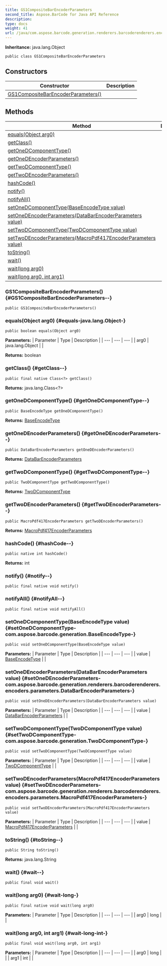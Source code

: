 ```yaml
---
title: GS1CompositeBarEncoderParameters
second_title: Aspose.BarCode for Java API Reference
description: 
type: docs
weight: 41
url: /java/com.aspose.barcode.generation.renderers.barcoderenderers.encoders/gs1compositebarencoderparameters/
---
```

**Inheritance:**
java.lang.Object
```
public class GS1CompositeBarEncoderParameters
```
## Constructors

| Constructor | Description |
| --- | --- |
| [GS1CompositeBarEncoderParameters()](#GS1CompositeBarEncoderParameters--) |  |
## Methods

| Method | Description |
| --- | --- |
| [equals(Object arg0)](#equals-java.lang.Object-) |  |
| [getClass()](#getClass--) |  |
| [getOneDComponentType()](#getOneDComponentType--) |  |
| [getOneDEncoderParameters()](#getOneDEncoderParameters--) |  |
| [getTwoDComponentType()](#getTwoDComponentType--) |  |
| [getTwoDEncoderParameters()](#getTwoDEncoderParameters--) |  |
| [hashCode()](#hashCode--) |  |
| [notify()](#notify--) |  |
| [notifyAll()](#notifyAll--) |  |
| [setOneDComponentType(BaseEncodeType value)](#setOneDComponentType-com.aspose.barcode.generation.BaseEncodeType-) |  |
| [setOneDEncoderParameters(DataBarEncoderParameters value)](#setOneDEncoderParameters-com.aspose.barcode.generation.renderers.barcoderenderers.encoders.parameters.DataBarEncoderParameters-) |  |
| [setTwoDComponentType(TwoDComponentType value)](#setTwoDComponentType-com.aspose.barcode.generation.TwoDComponentType-) |  |
| [setTwoDEncoderParameters(MacroPdf417EncoderParameters value)](#setTwoDEncoderParameters-com.aspose.barcode.generation.renderers.barcoderenderers.encoders.parameters.MacroPdf417EncoderParameters-) |  |
| [toString()](#toString--) |  |
| [wait()](#wait--) |  |
| [wait(long arg0)](#wait-long-) |  |
| [wait(long arg0, int arg1)](#wait-long-int-) |  |
### GS1CompositeBarEncoderParameters() {#GS1CompositeBarEncoderParameters--}
```
public GS1CompositeBarEncoderParameters()
```


### equals(Object arg0) {#equals-java.lang.Object-}
```
public boolean equals(Object arg0)
```




**Parameters:**
| Parameter | Type | Description |
| --- | --- | --- |
| arg0 | java.lang.Object |  |

**Returns:**
boolean
### getClass() {#getClass--}
```
public final native Class<?> getClass()
```




**Returns:**
java.lang.Class<?>
### getOneDComponentType() {#getOneDComponentType--}
```
public BaseEncodeType getOneDComponentType()
```




**Returns:**
[BaseEncodeType](../../com.aspose.barcode.generation/baseencodetype)
### getOneDEncoderParameters() {#getOneDEncoderParameters--}
```
public DataBarEncoderParameters getOneDEncoderParameters()
```




**Returns:**
[DataBarEncoderParameters](../../com.aspose.barcode.generation.renderers.barcoderenderers.encoders.parameters/databarencoderparameters)
### getTwoDComponentType() {#getTwoDComponentType--}
```
public TwoDComponentType getTwoDComponentType()
```




**Returns:**
[TwoDComponentType](../../com.aspose.barcode.generation/twodcomponenttype)
### getTwoDEncoderParameters() {#getTwoDEncoderParameters--}
```
public MacroPdf417EncoderParameters getTwoDEncoderParameters()
```




**Returns:**
[MacroPdf417EncoderParameters](../../com.aspose.barcode.generation.renderers.barcoderenderers.encoders.parameters/macropdf417encoderparameters)
### hashCode() {#hashCode--}
```
public native int hashCode()
```




**Returns:**
int
### notify() {#notify--}
```
public final native void notify()
```




### notifyAll() {#notifyAll--}
```
public final native void notifyAll()
```




### setOneDComponentType(BaseEncodeType value) {#setOneDComponentType-com.aspose.barcode.generation.BaseEncodeType-}
```
public void setOneDComponentType(BaseEncodeType value)
```




**Parameters:**
| Parameter | Type | Description |
| --- | --- | --- |
| value | [BaseEncodeType](../../com.aspose.barcode.generation/baseencodetype) |  |

### setOneDEncoderParameters(DataBarEncoderParameters value) {#setOneDEncoderParameters-com.aspose.barcode.generation.renderers.barcoderenderers.encoders.parameters.DataBarEncoderParameters-}
```
public void setOneDEncoderParameters(DataBarEncoderParameters value)
```




**Parameters:**
| Parameter | Type | Description |
| --- | --- | --- |
| value | [DataBarEncoderParameters](../../com.aspose.barcode.generation.renderers.barcoderenderers.encoders.parameters/databarencoderparameters) |  |

### setTwoDComponentType(TwoDComponentType value) {#setTwoDComponentType-com.aspose.barcode.generation.TwoDComponentType-}
```
public void setTwoDComponentType(TwoDComponentType value)
```




**Parameters:**
| Parameter | Type | Description |
| --- | --- | --- |
| value | [TwoDComponentType](../../com.aspose.barcode.generation/twodcomponenttype) |  |

### setTwoDEncoderParameters(MacroPdf417EncoderParameters value) {#setTwoDEncoderParameters-com.aspose.barcode.generation.renderers.barcoderenderers.encoders.parameters.MacroPdf417EncoderParameters-}
```
public void setTwoDEncoderParameters(MacroPdf417EncoderParameters value)
```




**Parameters:**
| Parameter | Type | Description |
| --- | --- | --- |
| value | [MacroPdf417EncoderParameters](../../com.aspose.barcode.generation.renderers.barcoderenderers.encoders.parameters/macropdf417encoderparameters) |  |

### toString() {#toString--}
```
public String toString()
```




**Returns:**
java.lang.String
### wait() {#wait--}
```
public final void wait()
```




### wait(long arg0) {#wait-long-}
```
public final native void wait(long arg0)
```




**Parameters:**
| Parameter | Type | Description |
| --- | --- | --- |
| arg0 | long |  |

### wait(long arg0, int arg1) {#wait-long-int-}
```
public final void wait(long arg0, int arg1)
```




**Parameters:**
| Parameter | Type | Description |
| --- | --- | --- |
| arg0 | long |  |
| arg1 | int |  |

